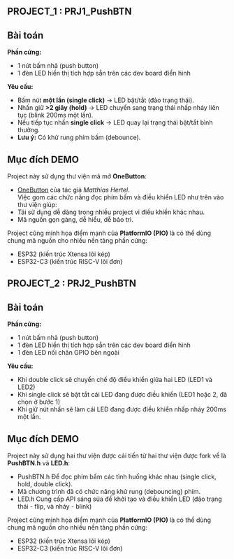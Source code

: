 ## PROJECT_1 : PRJ1_PushBTN ##
## Bài toán
**Phần cứng:**  
- 1 nút bấm nhả (push button)  
- 1 đèn LED hiển thị tích hợp sẵn trên các dev board điển hình  

**Yêu cầu:**  
- Bấm nút **một lần (single click)** → LED bật/tắt (đảo trạng thái).  
- Nhấn giữ **>2 giây (hold)** → LED chuyển sang trạng thái nhấp nháy liên tục (blink 200ms một lần).  
- Nếu tiếp tục nhấn **single click** → LED quay lại trạng thái bật/tắt bình thường.  
- **Lưu ý:** Có khử rung phím bấm (debounce). 
## Mục đích DEMO
Project này sử dụng thư viện mã mở **OneButton**:
- [OneButton](https://github.com/mathertel/OneButton) của tác giả *Matthias Hertel*.  
Việc gom các chức năng đọc phím bấm và điều khiển LED như trên vào thư viện giúp:  
- Tái sử dụng dễ dàng trong nhiều project vi điều khiển khác nhau.  
- Mã nguồn gọn gàng, dễ hiểu, dễ bảo trì.  

Project cũng minh họa điểm mạnh của **PlatformIO (PIO)** là có thể dùng chung mã nguồn cho nhiều nền tảng phần cứng:  
- ESP32 (kiến trúc Xtensa lõi kép)  
- ESP32-C3 (kiến trúc RISC-V lõi đơn)  


## PROJECT_2 : PRJ2_PushBTN ##
## Bài toán
**Phần cứng:**  
- 1 nút bấm nhả (push button)  
- 1 đèn LED hiển thị tích hợp sẵn trên các dev board điển hình
- 1 đèn LED nối chân GPIO bên ngoài
  
**Yêu cầu:**  
- Khi double click sẽ chuyển chế độ điều khiển giữa hai LED (LED1 và LED2)
- Khi single click sẽ bật tắt cái LED đang được điều khiển (LED1 hoặc 2, đã chọn ở bước 1)
- Khi giữ nút nhấn sẽ làm cái LED đang được điều khiển nhấp nháy 200ms một lần. 
## Mục đích DEMO
Project này sử dụng hai thư viện được cải tiến từ hai thư viện được fork về là **PushBTN.h** và **LED.h**:

 - PushBTN.h Để đọc phím bấm các tình huống khác nhau (single click, hold, double click).
 - Mã chương trình đã có chức năng khử rung (debouncing) phím.
 - LED.h Cung cấp API sáng sủa để khởi tạo và điều khiển LED (đảo trạng thái - flip, và nháy - blink)

Project cũng minh họa điểm mạnh của **PlatformIO (PIO)** là có thể dùng chung mã nguồn cho nhiều nền tảng phần cứng:  
- ESP32 (kiến trúc Xtensa lõi kép)  
- ESP32-C3 (kiến trúc RISC-V lõi đơn) 
